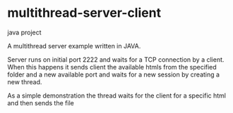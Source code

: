 # multithread-server-client
java project


A multithread server example written in JAVA. 

Server runs on initial port 2222 and waits for a TCP connection by a client. When this happens it sends client the available htmls from the specified folder and a new available port and waits for a new session by creating a new thread. 

As a simple demonstration the thread waits for the client for a specific html and then sends the file

